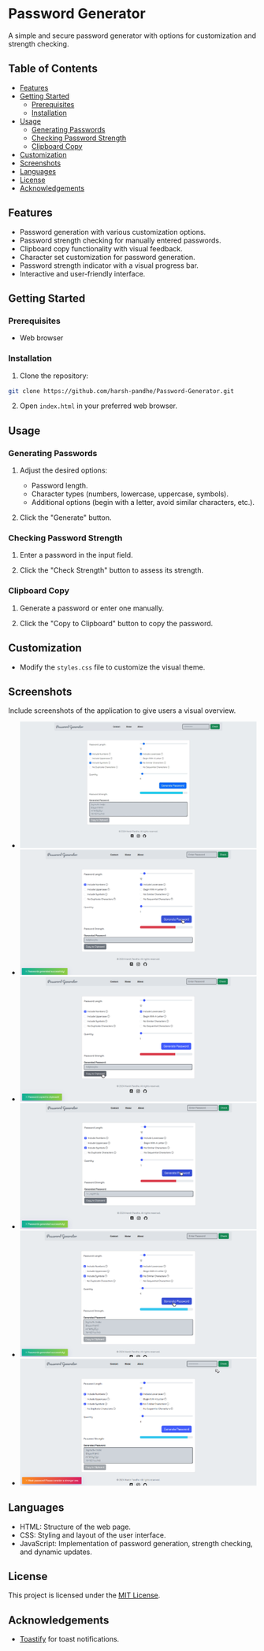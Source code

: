 # Password Generator

A simple and secure password generator with options for customization and strength checking.

## Table of Contents

- [Features](#features)
- [Getting Started](#getting-started)
  - [Prerequisites](#prerequisites)
  - [Installation](#installation)
- [Usage](#usage)
  - [Generating Passwords](#generating-passwords)
  - [Checking Password Strength](#checking-password-strength)
  - [Clipboard Copy](#clipboard-copy)
- [Customization](#customization)
- [Screenshots](#screenshots)
- [Languages](#languages)
- [License](#license)
- [Acknowledgements](#acknowledgements)

## Features

- Password generation with various customization options.
- Password strength checking for manually entered passwords.
- Clipboard copy functionality with visual feedback.
- Character set customization for password generation.
- Password strength indicator with a visual progress bar.
- Interactive and user-friendly interface.

## Getting Started

### Prerequisites

- Web browser

### Installation

1. Clone the repository:

```bash
git clone https://github.com/harsh-pandhe/Password-Generator.git
```

2. Open `index.html` in your preferred web browser.

## Usage

### Generating Passwords

1. Adjust the desired options:
   - Password length.
   - Character types (numbers, lowercase, uppercase, symbols).
   - Additional options (begin with a letter, avoid similar characters, etc.).

2. Click the "Generate" button.

### Checking Password Strength

1. Enter a password in the input field.

2. Click the "Check Strength" button to assess its strength.

### Clipboard Copy

1. Generate a password or enter one manually.

2. Click the "Copy to Clipboard" button to copy the password.

## Customization

- Modify the `styles.css` file to customize the visual theme.

## Screenshots

Include screenshots of the application to give users a visual overview.

- ![Password Generation](/screenshots/img_01.jpeg)
- ![Password Strength Checking](/screenshots/img_02.png)
- ![Clipboard Copy and Toast Notifications](/screenshots/img_03.png)
- ![Character Set Customization](/screenshots/img_04.png)
- ![Password Strength Indicator](/screenshots/img_05.png)
- ![Interactive UI](/screenshots/img_06.png)

## Languages

- HTML: Structure of the web page.
- CSS: Styling and layout of the user interface.
- JavaScript: Implementation of password generation, strength checking, and dynamic updates.

## License

This project is licensed under the [MIT License](LICENSE).

## Acknowledgements

- [Toastify](https://apvarun.github.io/toastify-js/) for toast notifications.

